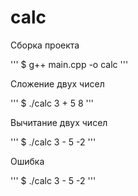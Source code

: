# calc

Сборка проекта

'''
$ g++ main.cpp -o calc
'''

Сложение двух чисел

'''
$ ./calc 3 + 5
8
'''

Вычитание двух чисел

'''
$ ./calc 3 - 5 
-2
'''


Ошибка

'''
$ ./calc 3 - 5
-2 
'''
